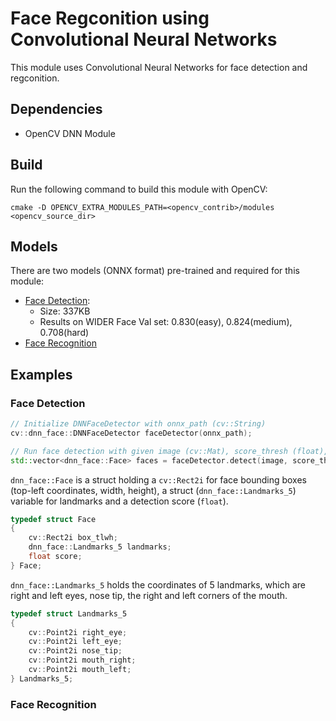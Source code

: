 # Face Regconition using Convolutional Neural Networks

This module uses Convolutional Neural Networks for face detection and regconition.

## Dependencies
- OpenCV DNN Module

## Build

Run the following command to build this module with OpenCV:
```shell
cmake -D OPENCV_EXTRA_MODULES_PATH=<opencv_contrib>/modules <opencv_source_dir>
```

## Models

There are two models (ONNX format) pre-trained and required for this module:
- [Face Detection](https://github.com/ShiqiYu/libfacedetection.train/tree/master/tasks/task1/onnx):
    - Size: 337KB
    - Results on WIDER Face Val set: 0.830(easy), 0.824(medium), 0.708(hard)
- [Face Recognition](https://drive.google.com/file/d/1ClK9WiB492c5OZFKveF3XiHCejoOxINW/view?usp=sharing)

## Examples

### Face Detection
```cpp
// Initialize DNNFaceDetector with onnx_path (cv::String)
cv::dnn_face::DNNFaceDetector faceDetector(onnx_path);

// Run face detection with given image (cv::Mat), score_thresh (float), nms_thresh (float) and top_k (int)
std::vector<dnn_face::Face> faces = faceDetector.detect(image, score_thresh, nms_thresh, top_k);
```

`dnn_face::Face` is a struct holding a `cv::Rect2i` for face bounding boxes (top-left coordinates, width, height), a struct (`dnn_face::Landmarks_5`) variable for landmarks and a detection score (`float`).
```cpp
typedef struct Face
{
    cv::Rect2i box_tlwh;
    dnn_face::Landmarks_5 landmarks;
    float score;
} Face;
```

`dnn_face::Landmarks_5` holds the coordinates of 5 landmarks, which are right and left eyes, nose tip, the right and left corners of the mouth.
```cpp
typedef struct Landmarks_5
{
    cv::Point2i right_eye;
    cv::Point2i left_eye;
    cv::Point2i nose_tip;
    cv::Point2i mouth_right;
    cv::Point2i mouth_left;
} Landmarks_5;
```

### Face Recognition
